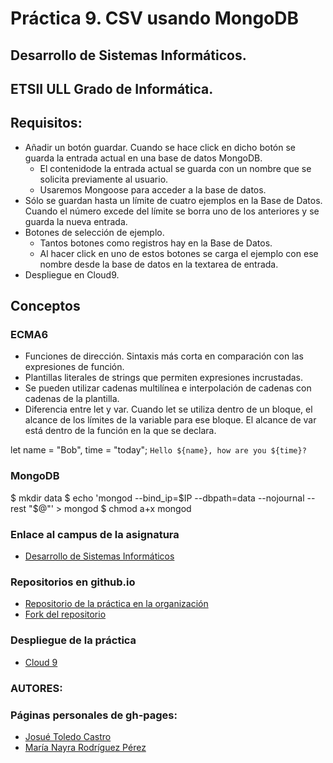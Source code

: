 # Práctica 9. CSV usando MongoDB

## Desarrollo de Sistemas Informáticos. 
## ETSII ULL Grado de Informática.


## Requisitos:

* Añadir un botón guardar. Cuando se hace click en dicho botón se guarda la entrada actual en una base de datos MongoDB.
    * El contenidode la entrada actual se guarda con un nombre que se solicita previamente al usuario.
    * Usaremos Mongoose para acceder a la base de datos.
* Sólo se guardan hasta un límite de cuatro ejemplos en la Base de Datos. Cuando el número excede del límite se borra uno de los anteriores y se guarda la nueva entrada.
* Botones de selección de ejemplo.
    * Tantos botones como registros hay en la Base de Datos.
    * Al hacer click en uno de estos botones se carga el ejemplo con ese nombre desde la base de datos en la textarea de entrada.
* Despliegue en Cloud9.


## Conceptos

### ECMA6
* Funciones de dirección. Sintaxis más corta en comparación con las expresiones de función.
* Plantillas literales de strings que permiten expresiones incrustadas.
* Se pueden utilizar cadenas multilínea e interpolación de cadenas con cadenas de la plantilla.
* Diferencia entre let y var.
Cuando let se utiliza dentro de un bloque, el alcance de los límites de la variable para ese bloque. El alcance de var está dentro de la función en la que se declara.

let name = "Bob", time = "today";
`Hello ${name}, how are you ${time}?`

### MongoDB

$ mkdir data
$ echo 'mongod --bind_ip=$IP --dbpath=data --nojournal --rest "$@"' > mongod
$ chmod a+x mongod


### Enlace al campus de la asignatura

* [Desarrollo de Sistemas Informáticos](https://campusvirtual.ull.es/my/)


### Repositorios en github.io

* [Repositorio de la práctica en la organización](https://github.com/ULL-ESIT-GRADOII-DSI/mongodb-mongoose-csv-josue-nayra-dsi15-16-1)
* [Fork del repositorio](https://github.com/JosueTC94/mongodb-mongoose-csv-josue-nayra-dsi15-16-1)


### Despliegue de la práctica

* [Cloud 9]()


### AUTORES: 
### Páginas personales de gh-pages:

* [Josué Toledo Castro](http://josuetc94.github.io/)
* [María Nayra Rodríguez Pérez](http://alu0100406122.github.io/)


